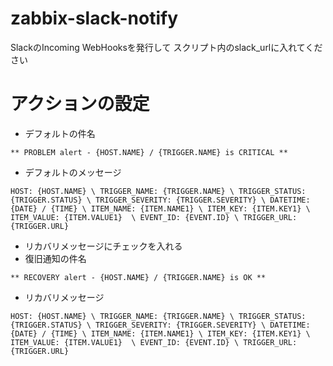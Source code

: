 # zabbix-slack-notify

SlackのIncoming WebHooksを発行して
スクリプト内のslack_urlに入れてください

# アクションの設定

- デフォルトの件名

 ```
 ** PROBLEM alert - {HOST.NAME} / {TRIGGER.NAME} is CRITICAL **
 ```

- デフォルトのメッセージ

 ```
 HOST: {HOST.NAME} \ TRIGGER_NAME: {TRIGGER.NAME} \ TRIGGER_STATUS: {TRIGGER.STATUS} \ TRIGGER_SEVERITY: {TRIGGER.SEVERITY} \ DATETIME: {DATE} / {TIME} \ ITEM_NAME: {ITEM.NAME1} \ ITEM_KEY: {ITEM.KEY1} \ ITEM_VALUE: {ITEM.VALUE1}  \ EVENT_ID: {EVENT.ID} \ TRIGGER_URL: {TRIGGER.URL}
 ```

- リカバリメッセージにチェックを入れる
- 復旧通知の件名

 ```
 ** RECOVERY alert - {HOST.NAME} / {TRIGGER.NAME} is OK **
 ```

- リカバリメッセージ

 ```
 HOST: {HOST.NAME} \ TRIGGER_NAME: {TRIGGER.NAME} \ TRIGGER_STATUS: {TRIGGER.STATUS} \ TRIGGER_SEVERITY: {TRIGGER.SEVERITY} \ DATETIME: {DATE} / {TIME} \ ITEM_NAME: {ITEM.NAME1} \ ITEM_KEY: {ITEM.KEY1} \ ITEM_VALUE: {ITEM.VALUE1}  \ EVENT_ID: {EVENT.ID} \ TRIGGER_URL: {TRIGGER.URL}
 ```
